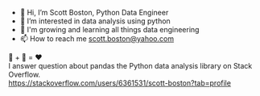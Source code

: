 - 👋 Hi, I’m Scott Boston, Python Data Engineer
- 👀 I’m interested in data analysis using python 
- 🌱 I'm growing and learning all things data engineering
- 📫 How to reach me scott.boston@yahoo.com

🐍 + 🐼 = ❤️  
I answer question about pandas the Python data analysis library on Stack Overflow.  
https://stackoverflow.com/users/6361531/scott-boston?tab=profile

<!---
scottboston/scottboston is a ✨ special ✨ repository because its `README.md` (this file) appears on your GitHub profile.
You can click the Preview link to take a look at your changes.
--->

